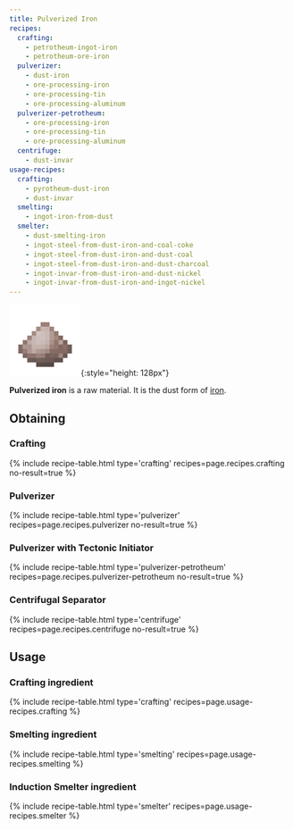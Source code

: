 ```yaml
---
title: Pulverized Iron
recipes:
  crafting:
    - petrotheum-ingot-iron
    - petrotheum-ore-iron
  pulverizer:
    - dust-iron
    - ore-processing-iron
    - ore-processing-tin
    - ore-processing-aluminum
  pulverizer-petrotheum:
    - ore-processing-iron
    - ore-processing-tin
    - ore-processing-aluminum
  centrifuge:
    - dust-invar
usage-recipes:
  crafting:
    - pyrotheum-dust-iron
    - dust-invar
  smelting:
    - ingot-iron-from-dust
  smelter:
    - dust-smelting-iron
    - ingot-steel-from-dust-iron-and-coal-coke
    - ingot-steel-from-dust-iron-and-dust-coal
    - ingot-steel-from-dust-iron-and-dust-charcoal
    - ingot-invar-from-dust-iron-and-dust-nickel
    - ingot-invar-from-dust-iron-and-ingot-nickel
---
```


![Pulverized iron](/assets/images/thermal-foundation/dust-iron.png){:style="height: 128px"}


**Pulverized iron** is a raw material. It is the dust form of
[iron](https://minecraft.gamepedia.com/Iron_Ingot).


Obtaining
---------

### Crafting
{% include recipe-table.html type='crafting' recipes=page.recipes.crafting no-result=true %}

### Pulverizer
{% include recipe-table.html type='pulverizer' recipes=page.recipes.pulverizer no-result=true %}

### Pulverizer with Tectonic Initiator
{% include recipe-table.html type='pulverizer-petrotheum' recipes=page.recipes.pulverizer-petrotheum no-result=true %}

### Centrifugal Separator
{% include recipe-table.html type='centrifuge' recipes=page.recipes.centrifuge no-result=true %}


Usage
-----

### Crafting ingredient
{% include recipe-table.html type='crafting' recipes=page.usage-recipes.crafting %}

### Smelting ingredient
{% include recipe-table.html type='smelting' recipes=page.usage-recipes.smelting %}

### Induction Smelter ingredient
{% include recipe-table.html type='smelter' recipes=page.usage-recipes.smelter %}
